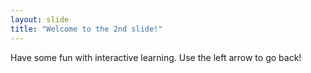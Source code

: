 ```yaml
---
layout: slide
title: "Welcome to the 2nd slide!"
---
```

Have some fun with interactive learning.
Use the left arrow to go back!